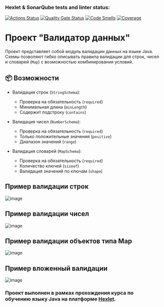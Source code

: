 ### Hexlet & SonarQube tests and linter status:
[![Actions Status](https://github.com/maruseevvlad/java-project-78/actions/workflows/hexlet-check.yml/badge.svg)](https://github.com/maruseevvlad/java-project-78/actions)
[![Quality Gate Status](https://sonarcloud.io/api/project_badges/measure?project=maruseevvlad_java-project-78&metric=alert_status)](https://sonarcloud.io/summary/new_code?id=maruseevvlad_java-project-78)
[![Code Smells](https://sonarcloud.io/api/project_badges/measure?project=maruseevvlad_java-project-78&metric=code_smells)](https://sonarcloud.io/summary/new_code?id=maruseevvlad_java-project-78)
[![Coverage](https://sonarcloud.io/api/project_badges/measure?project=maruseevvlad_java-project-78&metric=coverage)](https://sonarcloud.io/summary/new_code?id=maruseevvlad_java-project-78)

# Проект "Валидатор данных"

Проект представляет собой модуль валидации данных на языке Java. Схемы позволяют гибко описывать правила валидации для строк, чисел и словарей (`Map`) с возможностью комбинирования условий.

## 📦 Возможности

- Валидация строк (`StringSchema`):
  - Проверка на обязательность (`required`)
  - Минимальная длина (`minLength`)
  - Содержит подстроку (`contains`)

- Валидация чисел (`NumberSchema`):
  - Проверка на обязательность (`required`)
  - Только положительные значения (`positive`)
  - Диапазон значений (`range`)

- Валидация словарей (`MapSchema`):
  - Проверка на обязательность (`required`)
  - Количество ключей (`sizeof`)
  - Валидация значений по ключам (`shape`)

## Пример валидации строк

![image](https://github.com/user-attachments/assets/f47b9a44-6619-4346-9d97-a836a1f1683c)

## Пример валидации чисел

![image](https://github.com/user-attachments/assets/bef77bb4-c3f6-42ed-ab34-5cd0b39d8826)

## Пример валидации объектов типа Map

![image](https://github.com/user-attachments/assets/e9499b12-084c-4146-b117-31a6c089872e)

## Пример вложенный валидации

![image](https://github.com/user-attachments/assets/bd61f920-3e50-4d23-8869-056324cb2104)


### Проект выполнен в рамках прохождения курса по обучению языку Java на платформе [Hexlet](https://hexlet.io/).
